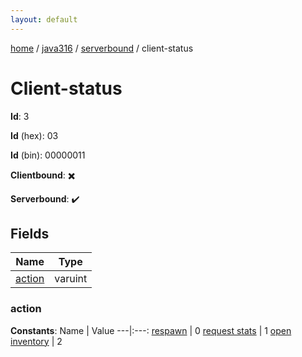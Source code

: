```yaml
---
layout: default
---
```


[home](/)  /  [java316](/protocol/java316)  /  [serverbound](/protocol/java316/serverbound)  /  client-status

# Client-status

**Id**: 3

**Id** (hex): 03

**Id** (bin): 00000011

**Clientbound**: ✖️

**Serverbound**: ✔️

## Fields

Name | Type
---|---
[action](#action) | varuint

### action

**Constants**:
Name | Value
---|:---:
[respawn](action_respawn) | 0
[request stats](action_request-stats) | 1
[open inventory](action_open-inventory) | 2


